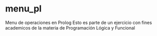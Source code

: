 # menu_pl
Menu de operaciones en Prolog
Esto es parte de un ejercicio con fines academicos de la materia de Programación Lógica y Funcional
